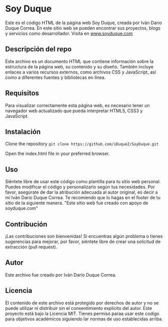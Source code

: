 # Soy Duque
Este es el código HTML de la página web Soy Duque, creada por Iván Dario Duque Correa. En este sitio web se pueden encontrar sus proyectos, blogs y servicios como desarrollador. Visita en www.soyduque.com

## Descripción del repo
Este archivo es un documento HTML que contiene información sobre la estructura de la página web, su contenido y su diseño. También incluye enlaces a varios recursos externos, como archivos CSS y JavaScript, así como a diferentes fuentes y bibliotecas en línea.

## Requisitos
Para visualizar correctamente esta página web, es necesario tener un navegador web actualizado que pueda interpretar HTML5, CSS3 y JavaScript.

## Instalación
Clone the repository
`git clone https://github.com/iDuqueZ/SoyDuque.git`

Open the index.html file in your preferred browser.

## Uso
Siéntete libre de usar este código como plantilla para tu sitio web personal. Puedes modificar el código y personalizarlo según tus necesidades. Por favor, asegúrate de dar la atribución adecuada al autor original, es decir a mí Iván Darío Duque Correa. Te recomiendo que lo hagas en el footer de tu sitio de la siguiente manera.
"Este sitio web fue creado con apoyo de soyduque.com"

## Contribución
¡Las contribuciones son bienvenidas! Si encuentras algún problema o tienes sugerencias para mejorar, por favor, siéntete libre de crear una solicitud de extracción (pull request).

## Autor
Este archivo fue creado por Iván Darío Duque Correa.

## Licencia
El contenido de este archivo está protegido por derechos de autor y no se puede utilizar ni distribuir sin el consentimiento explícito del autor. Este proyecto está bajo la Licencia MIT. Tienes permiso paraa usar este codigo para objetivos académicos siguiendo lar normas de uso establecidas arriba.
